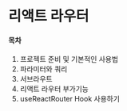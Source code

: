 # 리액트 라우터

#### 목차
1. 프로젝트 준비 및 기본적인 사용법
2. 파라미터와 쿼리
3. 서브라우트
4. 리액트 라우터 부가기능
5. useReactRouter Hook 사용하기